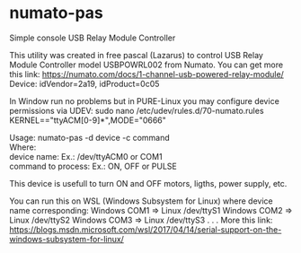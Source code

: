 # numato-pas
Simple console USB Relay Module Controller

This utility was created in free pascal (Lazarus) to control USB Relay Module Controller model USBPOWRL002 from Numato.
You can get more this link: https://numato.com/docs/1-channel-usb-powered-relay-module/
Device: idVendor=2a19, idProduct=0c05

In Window run no problems but in PURE-Linux you may configure device permissions via UDEV:
sudo nano /etc/udev/rules.d/70-numato.rules
	KERNEL=="ttyACM[0-9]*",MODE="0666"

Usage:
numato-pas -d device -c command           
Where:                                             
device name: Ex.: /dev/ttyACM0 or COM1              
command to process: Ex.: ON, OFF or PULSE

This device is usefull to turn ON and OFF motors, ligths, power supply, etc.

You can run this on WSL (Windows Subsystem for Linux) where device name corresponding:
Windows COM1 => Linux /dev/ttyS1
Windows COM2 => Linux /dev/ttyS2
Windows COM3 => Linux /dev/ttyS3
.
.
.
More this link: https://blogs.msdn.microsoft.com/wsl/2017/04/14/serial-support-on-the-windows-subsystem-for-linux/
